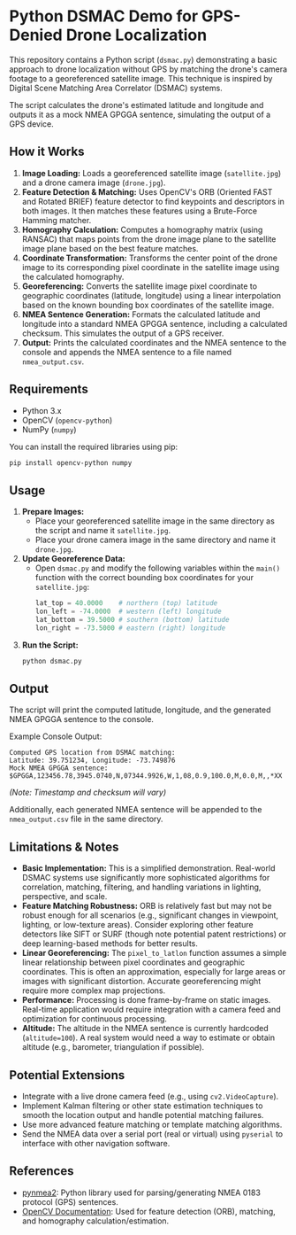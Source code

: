 # Python DSMAC Demo for GPS-Denied Drone Localization

This repository contains a Python script (`dsmac.py`) demonstrating a basic approach to drone localization without GPS by matching the drone's camera footage to a georeferenced satellite image. This technique is inspired by Digital Scene Matching Area Correlator (DSMAC) systems.

The script calculates the drone's estimated latitude and longitude and outputs it as a mock NMEA GPGGA sentence, simulating the output of a GPS device.

## How it Works

1.  **Image Loading:** Loads a georeferenced satellite image (`satellite.jpg`) and a drone camera image (`drone.jpg`).
2.  **Feature Detection & Matching:** Uses OpenCV's ORB (Oriented FAST and Rotated BRIEF) feature detector to find keypoints and descriptors in both images. It then matches these features using a Brute-Force Hamming matcher.
3.  **Homography Calculation:** Computes a homography matrix (using RANSAC) that maps points from the drone image plane to the satellite image plane based on the best feature matches.
4.  **Coordinate Transformation:** Transforms the center point of the drone image to its corresponding pixel coordinate in the satellite image using the calculated homography.
5.  **Georeferencing:** Converts the satellite image pixel coordinate to geographic coordinates (latitude, longitude) using a linear interpolation based on the known bounding box coordinates of the satellite image.
6.  **NMEA Sentence Generation:** Formats the calculated latitude and longitude into a standard NMEA GPGGA sentence, including a calculated checksum. This simulates the output of a GPS receiver.
7.  **Output:** Prints the calculated coordinates and the NMEA sentence to the console and appends the NMEA sentence to a file named `nmea_output.csv`.

## Requirements

*   Python 3.x
*   OpenCV (`opencv-python`)
*   NumPy (`numpy`)

You can install the required libraries using pip:
```bash
pip install opencv-python numpy
```

## Usage

1.  **Prepare Images:**
    *   Place your georeferenced satellite image in the same directory as the script and name it `satellite.jpg`.
    *   Place your drone camera image in the same directory and name it `drone.jpg`.
2.  **Update Georeference Data:**
    *   Open `dsmac.py` and modify the following variables within the `main()` function with the correct bounding box coordinates for your `satellite.jpg`:
        ```python
        lat_top = 40.0000    # northern (top) latitude
        lon_left = -74.0000  # western (left) longitude
        lat_bottom = 39.5000 # southern (bottom) latitude
        lon_right = -73.5000 # eastern (right) longitude
        ```
3.  **Run the Script:**
    ```bash
    python dsmac.py
    ```

## Output

The script will print the computed latitude, longitude, and the generated NMEA GPGGA sentence to the console.

Example Console Output:
```
Computed GPS location from DSMAC matching:
Latitude: 39.751234, Longitude: -73.749876
Mock NMEA GPGGA sentence:
$GPGGA,123456.78,3945.0740,N,07344.9926,W,1,08,0.9,100.0,M,0.0,M,,*XX
```
*(Note: Timestamp and checksum will vary)*

Additionally, each generated NMEA sentence will be appended to the `nmea_output.csv` file in the same directory.

## Limitations & Notes

*   **Basic Implementation:** This is a simplified demonstration. Real-world DSMAC systems use significantly more sophisticated algorithms for correlation, matching, filtering, and handling variations in lighting, perspective, and scale.
*   **Feature Matching Robustness:** ORB is relatively fast but may not be robust enough for all scenarios (e.g., significant changes in viewpoint, lighting, or low-texture areas). Consider exploring other feature detectors like SIFT or SURF (though note potential patent restrictions) or deep learning-based methods for better results.
*   **Linear Georeferencing:** The `pixel_to_latlon` function assumes a simple linear relationship between pixel coordinates and geographic coordinates. This is often an approximation, especially for large areas or images with significant distortion. Accurate georeferencing might require more complex map projections.
*   **Performance:** Processing is done frame-by-frame on static images. Real-time application would require integration with a camera feed and optimization for continuous processing.
*   **Altitude:** The altitude in the NMEA sentence is currently hardcoded (`altitude=100`). A real system would need a way to estimate or obtain altitude (e.g., barometer, triangulation if possible).

## Potential Extensions

*   Integrate with a live drone camera feed (e.g., using `cv2.VideoCapture`).
*   Implement Kalman filtering or other state estimation techniques to smooth the location output and handle potential matching failures.
*   Use more advanced feature matching or template matching algorithms.
*   Send the NMEA data over a serial port (real or virtual) using `pyserial` to interface with other navigation software.

## References

*   [pynmea2](https://github.com/Knio/pynmea2): Python library used for parsing/generating NMEA 0183 protocol (GPS) sentences.
*   [OpenCV Documentation](https://docs.opencv.org): Used for feature detection (ORB), matching, and homography calculation/estimation.
